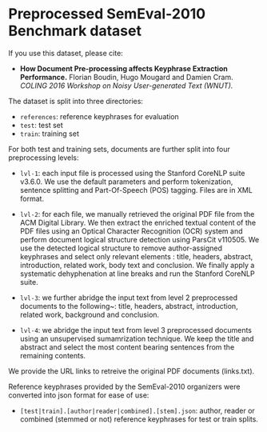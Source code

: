# Preprocessed SemEval-2010 Benchmark dataset

If you use this dataset, please cite:

  - **How Document Pre-processing affects Keyphrase Extraction Performance.**
    Florian Boudin, Hugo Mougard and Damien Cram.
    *COLING 2016 Workshop on Noisy User-generated Text (WNUT).* 

The dataset is split into three directories:

  * `references`: reference keyphrases for evaluation
  * `test`: test set
  * `train`: training set

For both test and training sets, documents are further split into four 
preprocessing levels:

  * `lvl-1`: each input file is processed using the Stanford CoreNLP suite 
    v3.6.0. We use the default parameters and perform tokenization, sentence 
    splitting and Part-Of-Speech (POS) tagging. Files are in XML format.

  * `lvl-2`: for each file, we manually retrieved the original PDF file from 
    the ACM Digital Library. We then extract the enriched textual content of 
    the PDF files using an Optical Character Recognition (OCR) system and 
    perform document logical structure detection using ParsCit v110505. We use
    the detected logical structure to remove author-assigned keyphrases and 
    select only relevant elements : title, headers, abstract, introduction, 
    related work, body text and conclusion. We finally apply a systematic 
    dehyphenation at line breaks and run the Stanford CoreNLP suite.

  * `lvl-3`: we further abridge the input text from level 2 preprocessed 
    documents to the following~: title, headers, abstract, introduction, 
    related work, background and conclusion.

  * `lvl-4`: we abridge the input text from level 3 preprocessed documents using
    an unsupervised sumamrization technique. We keep the title and abstract
    and select the most content bearing sentences from the remaining contents.

We provide the URL links to retreive the original PDF documents (links.txt).

Reference keyphrases provided by the SemEval-2010 organizers were converted into
json format for ease of use:
	
  * `[test|train].[author|reader|combined].[stem].json`: author, reader or
    combined (stemmed or not) reference keyphrases for test or train splits.
